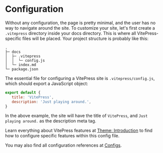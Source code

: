 # Configuration

Without any configuration, the page is pretty minimal, and the user has no way to navigate around the site. To customize your site, let's first create a `.vitepress` directory inside your docs directory. This is where all VitePress-specific files will be placed. Your project structure is probably like this:

```
.
├─ docs
│  ├─ .vitepress
│  │  └─ config.js
│  └─ index.md
└─ package.json
```

The essential file for configuring a VitePress site is `.vitepress/config.js`, which should export a JavaScript object:

```js
export default {
   title: 'VitePress',
   description: 'Just playing around.',
}
```

In the above example, the site will have the title of `VitePress`, and `Just playing around.` as the description meta tag.

Learn everything about VitePress features at [Theme: Introduction](./theme-introduction) to find how to configure specific features within this config file.

You may also find all configuration references at [Configs](../config/introduction).
